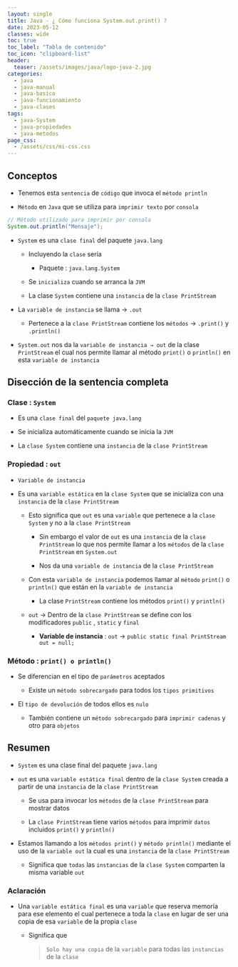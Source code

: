 ```yaml
---
layout: single
title: Java - ¿ Cómo funciona System.out.print() ?
date: 2023-05-12
classes: wide
toc: true
toc_label: "Tabla de contenido"
toc_icon: "clipboard-list"
header:
  teaser: /assets/images/java/logo-java-2.jpg
categories:
  - java
  - java-manual
  - java-basico
  - java-funcionamiento
  - java-clases
tags:
  - java-System
  - java-propiedades
  - java-metodos
page_css: 
  - /assets/css/mi-css.css
---
```


## Conceptos

* Tenemos esta ``sentencia`` de ``código`` que invoca el ``método println`` 

* ``Método`` en ``Java`` que se utiliza para ``imprimir texto`` por ``consola``

```java
// Método utilizado para imprimir por consola
System.out.println("Mensaje");
```

* ``System`` es una ``clase final`` del paquete ``java.lang`` 

  * Incluyendo la ``clase`` sería 
  
    * Paquete : ``java.lang.System`` 
  
  * Se ``inicializa`` cuando se arranca la ``JVM``
  
  * La clase ``System`` contiene una ``instancia`` de la ``clase PrintStream``
  
* La ``variable de instancia`` se llama → ``.out``
  
  * Pertenece a la ``clase PrintStream`` contiene los ``métodos`` → ``.print()`` y ``.println()`` 
  
* ``System.out`` nos da la ``variable de instancia → out`` de la clase ``PrintStream``  el cual nos permite llamar al método ``print()`` o ``println()`` en esta ``variable de instancia``

## Disección de la sentencia completa

### Clase : ``System`` 

  * Es una ``clase final`` del ``paquete java.lang`` 

  * Se inicializa automáticamente cuando se inicia la ``JVM``

  * La ``clase System`` contiene una ``instancia`` de la ``clase PrintStream``

### Propiedad : ``out`` 

  * ``Variable de instancia``

  * Es una ``variable estática`` en la ``clase System`` que se inicializa con una ``instancia`` de la ``clase PrintStream``

    * Esto significa que ``out`` es una ``variable`` que pertenece a la ``clase System`` y no a la ``clase PrintStream``
    
      * Sin embargo el valor de ``out`` es una ``instancia`` de la ``clase PrintStream`` lo que nos permite llamar a los ``métodos`` de la ``clase PrintStream`` en ``System.out``

  	  * Nos da una ``variable de instancia`` de la ``clase PrintStream``

    * Con esta ``variable de instancia`` podemos llamar al ``método`` ``print()`` o ``println()`` que están en la ``variable de instancia``
  
      * La clase ``PrintStream`` contiene los métodos ``print()`` y ``println()``
    
    * ``out`` → Dentro de la ``clase PrintStream`` se define con los modificadores ``public`` , ``static`` y ``final`` 

      * **Variable de instancia**  : ``out`` → ``public static final PrintStream out = null;``

### Método : ``print() o println()``      

  * Se diferencian en el tipo de ``parámetros`` aceptados

    * Existe un ``método sobrecargado`` para todos los ``tipos primitivos``

  * El ``tipo de devolución`` de todos ellos es ``nulo``

    * También contiene un ``método sobrecargado`` para ``imprimir cadenas`` y otro para ``objetos``

## Resumen

* ``System`` es una clase final del paquete ``java.lang`` 

* ``out`` es una ``variable estática final`` dentro de la ``clase System`` creada a partir de una ``instancia`` de la ``clase PrintStream``

  * Se usa para invocar los ``métodos`` de la ``clase PrintStream`` para mostrar datos

  * La ``clase PrintStream`` tiene varios ``métodos`` para imprimir ``datos`` incluidos ``print()`` y ``println()``

* Estamos llamando a los ``métodos print()`` y ``método println()``  mediante el uso de la ``variable out`` la cual es una ``instancia`` de la ``clase PrintStream``

  * Significa que ``todas`` las ``instancias`` de la ``clase System`` comparten la misma variable ``out``

### Aclaración 

* Una ``variable estática final`` es una ``variable`` que reserva memoría para ese elemento el cual pertenece a toda la ``clase`` en lugar de ser una copia de esa ``variable`` de la propia ``clase`` 

  * Significa que 
  
    > ``Solo hay una copia`` de la ``variable`` para todas las ``instancias`` de la ``clase``
  